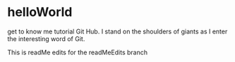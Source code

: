 # helloWorld
get to know me tutorial
Git Hub.  I stand on the shoulders of giants as I enter
the interesting word of Git.  

This is readMe edits for the readMeEdits branch
